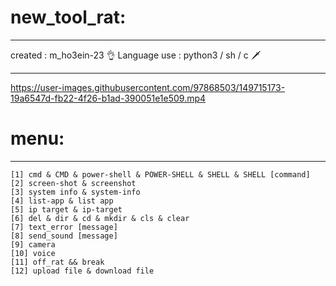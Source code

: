 # new_tool_rat:
-------------------------------------------------------------------
created : m_ho3ein-23 👌
    Language use : python3 / sh / c 🗡️

-------------------------------------------------------------------






https://user-images.githubusercontent.com/97868503/149715173-19a6547d-fb22-4f26-b1ad-390051e1e509.mp4






# menu:
-------------------------------------------------------------------
    [1] cmd & CMD & power-shell & POWER-SHELL & SHELL & SHELL [command]
    [2] screen-shot & screenshot
    [3] system info & system-info
    [4] list-app & list app
    [5] ip target & ip-target
    [6] del & dir & cd & mkdir & cls & clear
    [7] text_error [message]
    [8] send_sound [message]
    [9] camera
    [10] voice
    [11] off_rat && break
    [12] upload file & download file 
    
    
    
